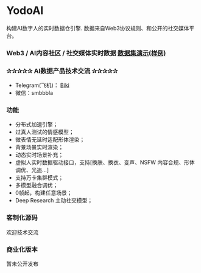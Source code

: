 # YodoAI
构建AI数字人的实时数据仓引擎. 数据来自Web3协议规则、和公开的社交媒体平台。

### Web3 / AI内容社区 / 社交媒体实时数据 <a href="https://connectspace.github.io/SocialMediaData"> 数据集演示(样例) </a>

### ✰✰✰✰✰ AI数据产品技术交流 ✰✰✰✰✰
- Telegram(飞机)： <a href="https://t.me/hkmetacc">Biki</a>
- 微信：smbbbla

### 功能 ####
- 分布式加速引擎；
- 过真人测试的情感模型；
- 微表情无延时适配形体渲染；
- 背景场景实时渲染；
- 动态实时场景补充；
- 虚拟人实时数据驱动接口，支持[换肤、换衣、变声、NSFW 内容合规、形体调优、光追...]
- 支持万卡集群模式；
- 多模型融合调优；
- 0帧起，构建任意场景；
- Deep Research 主动社交模型；

### 客制化源码 ####
欢迎技术交流

### 商业化版本 #### 
暂未公开发布

